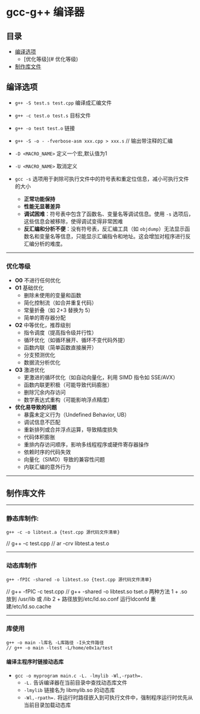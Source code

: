 # gcc-g++ 编译器

## 目录
- [编译选项](#编译选项)
  - [优化等级](# 优化等级)
- [制作库文件](#制作库文件)

## 编译选项
- `g++ -S test.s test.cpp`		编译成汇编文件
- `g++ -c test.o test.s`			目标文件
- `g++ -o test test.o`			链接
- `g++ -S -o - -fverbose-asm xxx.cpp > xxx.s`	// 输出带注释的汇编
- `-D <MACRO_NAME>` 定义一个宏,默认值为1
- `-U <MACRO_NAME>` 取消定义

- `gcc -s` 选项用于剥除可执行文件中的符号表和重定位信息，减小可执行文件的大小
  - **正常功能保持**
  - **性能无显著差异**
  - **调试困难**：符号表中包含了函数名、变量名等调试信息。使用 `-s` 选项后，这些信息会被移除，使得调试变得非常困难
  - **反汇编和分析不便**：没有符号表，反汇编工具（如 `objdump`）无法显示函数名和变量名等信息，只能显示汇编指令和地址。这会增加对程序进行反汇编分析的难度。

---

### **优化等级**
  - **O0** 不进行任何优化
  - **O1** 基础优化
    - 删除未使用的变量和函数
	- 简化控制流（如合并重复代码）
	- 常量折叠（如 2+3 替换为 5）
	- 简单的寄存器分配
  - **O2** 中等优化，推荐级别
    - 指令调度（提高指令级并行性）
	- 循环优化（如循环展开、循环不变代码外提）
	- 函数内联（简单函数直接展开）
	- 分支预测优化
	- 数据流分析优化
  - **O3** 激进优化
	- 更激进的循环优化（如自动向量化，利用 SIMD 指令如 SSE/AVX）
	- 函数内联更积极（可能导致代码膨胀）
	- 删除冗余内存访问
	- 数学表达式重构（可能影响浮点精度）
  - **优化易导致的问题**
    - 暴露未定义行为（Undefined Behavior, UB）
	- 调试信息不匹配
	- 重新排列或合并浮点运算，导致精度损失
	- 代码体积膨胀
	- 重排内存访问顺序，影响多线程程序或硬件寄存器操作
	- 依赖时序的代码失效
	- 向量化（SIMD）导致的兼容性问题
	- 内联汇编的意外行为

---

## 制作库文件

---

### 静态库制作:
	g++ -c -o libtest.a {test.cpp 源代码文件清单}
//	g++ -c test.cpp
//	ar -crv libtest.a test.o

---

### 动态库制作
	g++ -fPIC -shared -o libtest.so {test.cpp 源代码文件清单} 
//	g++ -fPIC -c test.cpp
//	g++ -shared -o libtest.so tset.o
	两种方法
		1 + .so 放到 /usr/lib 或 /lib
		2 + 路径放到/etc/ld.so.conf 运行ldconfd 重建/etc/ld.so.cache

---

### 库使用
	g++ -o main -l库名 -L库路径 -I头文件路径
	// g++ -o main -ltest -L/home/e0x1a/test

#### 编译主程序时链接动态库
- `gcc -o myprogram main.c -L. -lmylib -Wl,-rpath=.`
  - `-L.` 告诉编译器在当前目录中查找动态库文件
  - `-lmylib` 链接名为 libmylib.so 的动态库
  - `-Wl,-rpath=.` 将运行时路径嵌入到可执行文件中，强制程序运行时优先从当前目录加载动态库
